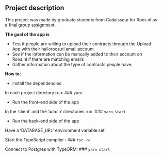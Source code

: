 

## Project description

This project was made by graduate students from Codaisseur for Roos.nl as a final group assignment.

**The goal of the app is**

* Test if people are willing to upload their contracts through the Upload App with their halloroos.nl email account
* See if the information can be manually added to their account on Roos.nl if there are matching emails
* Gather information about the type of contracts people have.

**How to:**

* Install the dependencies:

In each project directory run:
	### `yarn `

* Run the front-end side of the app

In the ‘client’ and  the ’admin’ directories run:
	### `yarn start`

* Run the back-end side of the app

Have a ‘DATABASE_URL' environment variable set

Start the TypeScript compiler :
	### `tsc -w`

Connect to Postgres with TypeORM:
	### `yarn start`
